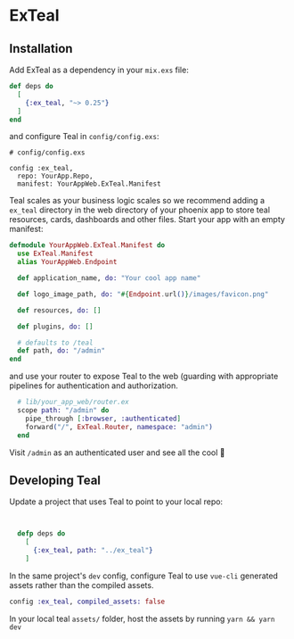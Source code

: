 # ExTeal

## Installation

Add ExTeal as a dependency in your `mix.exs` file:

```elixir
def deps do
  [
    {:ex_teal, "~> 0.25"}
  ]
end
```

and configure Teal in `config/config.exs`:

```
# config/config.exs

config :ex_teal,
  repo: YourApp.Repo,
  manifest: YourAppWeb.ExTeal.Manifest
```

Teal scales as your business logic scales so we recommend adding a `ex_teal`
directory in the web directory of your phoenix app to store teal resources,
cards, dashboards and other files.  Start your app with an empty manifest:


```elixir
defmodule YourAppWeb.ExTeal.Manifest do
  use ExTeal.Manifest
  alias YourAppWeb.Endpoint

  def application_name, do: "Your cool app name"

  def logo_image_path, do: "#{Endpoint.url()}/images/favicon.png"

  def resources, do: []

  def plugins, do: []

  # defaults to /teal
  def path, do: "/admin"
end
```

and use your router to expose Teal to the web (guarding with appropriate
pipelines for authentication and authorization.

```elixir
  # lib/your_app_web/router.ex
  scope path: "/admin" do
    pipe_through [:browser, :authenticated]
    forward("/", ExTeal.Router, namespace: "admin")
  end
```

Visit `/admin` as an authenticated user and see all the cool :rocket:

## Developing Teal

Update a project that uses Teal to point to your local repo:

```elixir


  defp deps do
    [
      {:ex_teal, path: "../ex_teal"}
    ]
```

In the same project's `dev` config, configure Teal to use `vue-cli` generated
assets rather than the compiled assets.

```elixir
config :ex_teal, compiled_assets: false
```


In your local teal `assets/` folder, host the assets by running `yarn && yarn dev`
